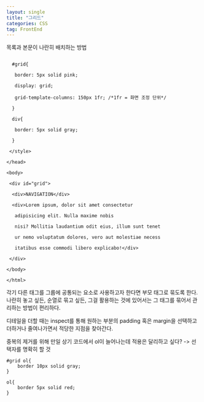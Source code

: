 ```yaml
---
layout: single
title: "그리드"
categories: CSS
tag: FrontEnd
---
```


목록과 본문이 나란히 배치하는 방법


```

  #grid{

   border: 5px solid pink;

   display: grid;

   grid-template-columns: 150px 1fr; /*1fr = 화면 조정 단위*/

  }

  div{

   border: 5px solid gray;

  }

 </style>

</head>

<body>

 <div id="grid">

  <div>NAVIGATION</div>

  <div>Lorem ipsum, dolor sit amet consectetur

   adipisicing elit. Nulla maxime nobis

   nisi? Mollitia laudantium odit eius, illum sunt tenet

   ur nemo voluptatum dolores, vero aut molestiae necess

   itatibus esse commodi libero explicabo!</div>

 </div>

</body>

</html>
```

각기 다른 태그를 그룹에 공통되는 요소로 사용하고자 한다면 부모 태그로 묶도록 한다.
나란히 놓고 싶든, 순열로 묶고 싶든, 그걸 활용하는 것에 있어서는 그 태그를 묶어서 관리하는 방법이 편리하다.

디테일을 더할 때는 inspect를 통해 원하는 부분의 padding 혹은 margin을 선택하고 더하거나 줄여나가면서 적당한 지점을 찾아간다.

중복의 제거를 위해 만일 상기 코드에서 ol이 늘어나는데 적용은 달리하고 싶다?
-> 선택자를 명확히 할 것
```
#grid ol{
	border 10px solid gray;
}

ol{
	border 5px solid red;
}
```
